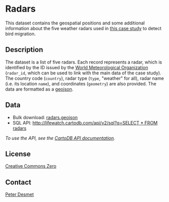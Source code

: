 # Radars

This dataset contains the geospatial positions and some additional information about the five weather radars used in [this case study](https://github.com/enram/case-study) to detect bird migration.

## Description

The dataset is a list of five radars. Each record represents a radar, which is identified by the ID issued by the [World Meteorological Organization](http://www.wmo.int/) (`radar_id`, which can be used to link with the main data of the case study). The country code (`country`), radar type (`type`, "weather" for all), radar name (i.e. its location `name`), and coordinates (`geometry`) are also provided. The data are formatted as a [geojson](http://geojson.org/).

## Data

* Bulk download: [radars.geojson](radars.geojson)
* SQL API: [http://lifewatch.cartodb.com/api/v2/sql?q=SELECT * FROM radars](http://lifewatch.cartodb.com/api/v2/sql?q=SELECT%20*%20FROM%20radars)

*To use the API, see the [CartoDB API documentation](http://docs.cartodb.com/cartodb-platform/sql-api.html).*

## License

[Creative Commons Zero](http://creativecommons.org/publicdomain/zero/1.0/)

## Contact

[Peter Desmet](https://twitter.com/peterdesmet)
